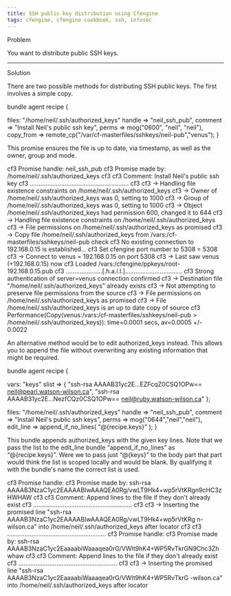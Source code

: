 ```yaml
---
title: SSH public key distribution using Cfengine
tags: cfengine, cfengine cookbook, ssh, infosec
---
```


Problem

You want to distribute public SSH keys.

---

Solution

There are two possible methods for distributing SSH public keys. The first involves a simple copy.

bundle agent recipe {

 files:
   "/home/neil/.ssh/authorized_keys"
     handle => "neil_ssh_pub",
     comment => "Install Neil's public ssh key",
     perms => mog("0600", "neil", "neil"),
     copy_from => remote_cp("/var/cf-masterfiles/sshkeys/neil-pub","venus");
}

This promise ensures the file is up to date, via timestamp, as well as the owner, group and mode.

cf3     Promise handle: neil_ssh_pub
cf3     Promise made by: /home/neil/.ssh/authorized_keys
cf3
cf3     Comment:  Install Neil's public ssh key
cf3     .........................................................
cf3
cf3  -> Handling file existence constraints on
/home/neil/.ssh/authorized_keys
cf3  -> Owner of /home/neil/.ssh/authorized_keys was 0, setting to 1000
cf3  -> Group of /home/neil/.ssh/authorized_keys was 0, setting to 1000
cf3  -> Object /home/neil/.ssh/authorized_keys had permission 600,
changed it to 644
cf3  -> Handling file existence constraints on
/home/neil/.ssh/authorized_keys
cf3  -> File permissions on /home/neil/.ssh/authorized_keys as promised
cf3  -> Copy file /home/neil/.ssh/authorized_keys from
/vars:/cf-masterfiles/sshkeys/neil-pub check
cf3 No existing connection to 192.168.0.15 is established...
cf3 Set cfengine port number to 5308 = 5308
cf3  -> Connect to venus = 192.168.0.15 on port 5308
cf3  -> Last saw venus (+192.168.0.15) now
cf3 Loaded /vars:/cfengine/ppkeys/root-192.168.0.15.pub
cf3 .....................[.h.a.i.l.].................................
cf3 Strong authentication of server=venus connection confirmed
cf3  -> Destination file "/home/neil/.ssh/authorized_keys" already
exists
cf3  -> Not attempting to preserve file permissions from the source
cf3  -> File permissions on /home/neil/.ssh/authorized_keys as promised
cf3  -> File /home/neil/.ssh/authorized_keys is an up to date copy of
source
cf3 Performance(Copy(venus:/vars:/cf-masterfiles/sshkeys/neil-pub >
/home/neil/.ssh/authorized_keys)): time=0.0001 secs, av=0.0005 +/-
0.0022

An alternative method would be to edit authorized_keys instead. This allows you to append the file without overwriting any existing information that might be required.

bundle agent recipe {

  vars:
    "keys" slist => { 
      "ssh-rsa AAAAB31yc2E...EZFcqZ0CSQ1OPw== neil@pearl.watson-wilson.ca",
      "ssh-rsa AAAAB31yc2E...NezfCQz0CSQ1OPw== neil@ruby.watson-wilson.ca"
    };

  files:
    "/home/neil/.ssh/authorized_keys"
      handle => "neil_ssh_pub",
      comment => "Install Neil's public ssh keys",
      perms => mog("0644","neil","neil"),
      edit_line => append_if_no_lines( "@{recipe.keys}" );
}

This bundle appends authorized_keys with the given key lines. Note that we pass the list to the edit_line bundle “append_if_no_lines” as “@{recipe.keys}”. Were we to pass just “@{keys}” to the body part that part would think the list is scoped locally and would be blank. By qualifying it with the bundle's name the correct list is used.

cf3     Promise handle: 
cf3     Promise made by: ssh-rsa
AAAAB3NzaC1yc2EAAAABIwAAAQEA0Rg/vwLT9Hk4+wp5rVtKRgn9cHC3zHWHAW
cf3 
cf3     Comment:  Append lines to the file if they don't already exist
cf3     .........................................................
cf3 
cf3  -> Inserting the promised line "ssh-rsa
AAAAB3NzaC1yc2EAAAABIwAAAQEA0Rg/vwLT9Hk4+wp5rVtKRg
n-wilson.ca" into /home/neil/.ssh/authorized_keys after locator
cf3 
cf3     .........................................................
cf3     Promise handle: 
cf3     Promise made by: ssh-rsa
AAAAB3NzaC1yc2EaaaabiWaaaqea0rG/VWlt9hK4+WP5RvTkrGN9Chc3Zhwhaw
cf3 
cf3     Comment:  Append lines to the file if they don't already exist
cf3     .........................................................
cf3 
cf3  -> Inserting the promised line "ssh-rsa
AAAAB3NzaC1yc2EaaaabiWaaaqea0rG/VWlt9hK4+WP5RvTkrG
-wilson.ca" into /home/neil/.ssh/authorized_keys after locator


